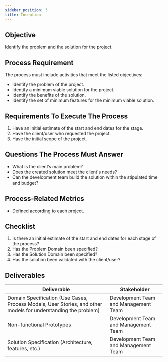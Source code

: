 ```yaml
---
sidebar_position: 3
title: Inception
---
```


## Objective
Identify the problem and the solution for the project.

## Process Requirement
The process must include activities that meet the listed objectives:
- Identify the problem of the project.
- Identify a minimum viable solution for the project.
- Identify the benefits of the solution.
- Identify the set of minimum features for the minimum viable solution.

## Requirements To Execute The Process
1. Have an initial estimate of the start and end dates for the stage.
2. Have the client/user who requested the project.
3. Have the initial scope of the project.

## Questions The Process Must Answer
- What is the client’s main problem?
- Does the created solution meet the client's needs?
- Can the development team build the solution within the stipulated time and budget?

## Process-Related Metrics
- Defined according to each project.

## Checklist
1. Is there an initial estimate of the start and end dates for each stage of the process?
2. Has the Problem Domain been specified?
3. Has the Solution Domain been specified?
4. Has the solution been validated with the client/user?

## Deliverables

| **Deliverable** | **Stakeholder** |
| --- | --- |
| Domain Specification (Use Cases, Process Models, User Stories, and other models for understanding the problem) | Development Team and Management Team |
| Non-functional Prototypes | Development Team and Management Team |
| Solution Specification (Architecture, features, etc.) | Development Team and Management Team |
